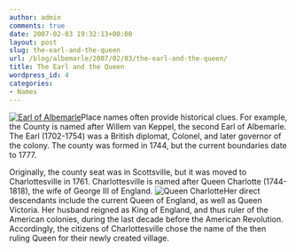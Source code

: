 ```yaml
---
author: admin
comments: true
date: 2007-02-03 19:32:13+00:00
layout: post
slug: the-earl-and-the-queen
url: /blog/albemarle/2007/02/03/the-earl-and-the-queen/
title: The Earl and the Queen
wordpress_id: 4
categories:
- Names
---
```


[![Earl of Albemarle](http://www.locohistory.org/blog/wp-content/uploads/2007/02/earlalb.jpg)](http://www.locohistory.org/blog/2007/02/03/the-earl-and-the-queen/earl-of-albemarle-2/)Place names often provide historical clues. For example, the County is named after Willem van Keppel, the second Earl of Albemarle. The Earl (1702-1754) was a British diplomat, Colonel, and later governor of the colony. The county was formed in 1744, but the current boundaries date to 1777.

Originally, the county seat was in Scottsville, but it was moved to Charlottesville in 1761. Charlottesville is named after Queen Charlotte (1744-1818), the wife of George III of England. ![Queen Charlotte](http://www.locohistory.org/blog/wp-content/uploads/2007/02/queencharlotte.jpg)Her direct descendants include the current Queen of England, as well as Queen Victoria. Her husband reigned as King of England, and thus ruler of the American colonies, during the last decade before the American Revolution. Accordingly, the citizens of Charlottesville chose the name of the then ruling Queen for their newly created village.

